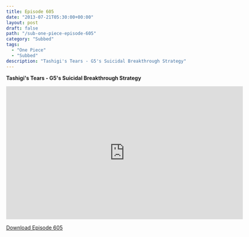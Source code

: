 ```yaml
---
title: Episode 605
date: "2013-07-21T05:30:00+00:00"
layout: post
draft: false
path: "/sub-one-piece-episode-605"
category: "Subbed"
tags:
  - "One Piece"
  - "Subbed"
description: "Tashigi's Tears - G5's Suicidal Breakthrough Strategy"
---
```


**Tashigi's Tears - G5's Suicidal Breakthrough Strategy**

<iframe width="640" height="360" src="https://www.rapidvideo.com/e/G6FRPFRXDN" frameborder="0" marginwidth=0 marginheight=0 scrolling=no allowfullscreen></iframe>

<a href="http://ouo.io/qs/eCodkFEQ?s=https://rapidvid.to/d/https://www.rapidvideo.com/e/G6FRPFRXDN">Download Episode 605</a>
